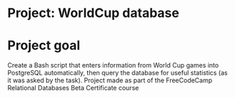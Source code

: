 # Project: WorldCup database
# Project goal
Create a Bash script that enters information from World Cup games into PostgreSQL automatically, then query the database for useful statistics (as it was asked by the task).
Project made as part of the FreeCodeCamp Relational Databases Beta Certificate course
